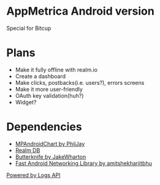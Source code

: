 # AppMetrica Android version
Special for Bitcup

# Plans
* Make it fully offline with realm.io
* Create a dashboard
* Make clicks, postbacks(i.e. users?), errors screens
* Make it more user-friendly
* OAuth key validation(huh?)
* Widget?

# Dependencies 
* [MPAndroidChart by PhilJay](https://github.com/PhilJay/MPAndroidChart)
* [Realm DB](https://realm.io)
* [Butterknife by JakeWharton](https://github.com/JakeWharton/butterknife)
* [Fast Android Networking Library by amitshekhariitbhu](https://github.com/amitshekhariitbhu/Fast-Android-Networking)

[Powered by Logs API](https://tech.yandex.ru/metrica-mobile-sdk/doc/mobile-sdk-dg/logs)

